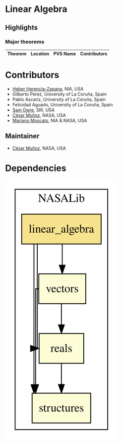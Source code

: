 # Linear Algebra

## Highlights

### Major theorems

| Theorem | Location | PVS Name | Contributors |
| --- | --- | --- | --- |

# Contributors
* [Heber Herencia-Zapana](http://www.nianet.org/resources/Research/Research-Staff/Heber-Herencia-Zapana/Heber-Herencia-Zapana.aspx), NIA, USA
* Gilberto Perez, University of La Coruña, Spain
* Pablo Ascariz, University of La Coruña, Spain
* Felicidad Aguado, University of La Coruña, Spain
* [Sam Owre](http://www.csl.sri.com/users/owre), SRI, USA
* [César Muñoz](http://shemesh.larc.nasa.gov/people/cam), NASA, USA
* [Mariano Moscato](https://www.nianet.org/directory/research-staff/mariano-moscato/), NIA & NASA, USA

## Maintainer
* [César Muñoz](http://shemesh.larc.nasa.gov/people/cam), NASA, USA

# Dependencies
![dependency graph](./linear_algebra.svg "Dependency Graph")
